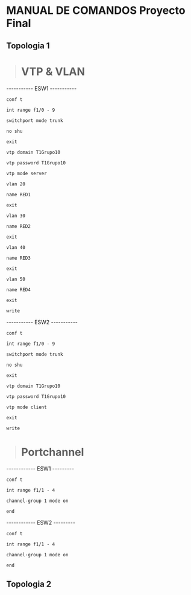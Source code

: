 
# MANUAL DE COMANDOS Proyecto Final

## Topologia 1

> # VTP & VLAN

----------- ESW1 -----------

`conf t `

`int range f1/0 - 9`

`switchport mode trunk`

`no shu`

`exit `

`vtp domain T1Grupo10`

`vtp password T1Grupo10`

`vtp mode server `

`vlan 20 `

`name RED1`

`exit`

`vlan 30`

`name RED2`

`exit`

`vlan 40 `

`name RED3`

`exit`

`vlan 50 `

`name RED4`

`exit`

`write`

----------- ESW2 -----------

`conf t `

`int range f1/0 - 9`

`switchport mode trunk`

`no shu`

`exit `

`vtp domain T1Grupo10`

`vtp password T1Grupo10`

`vtp mode client`

`exit`

`write`

> # Portchannel 
------------ ESW1 ---------

`conf t `

`int range f1/1 - 4`

`channel-group 1 mode on`

`end`

------------ ESW2 ---------

`conf t `

`int range f1/1 - 4`

`channel-group 1 mode on`

`end`

## Topologia 2

